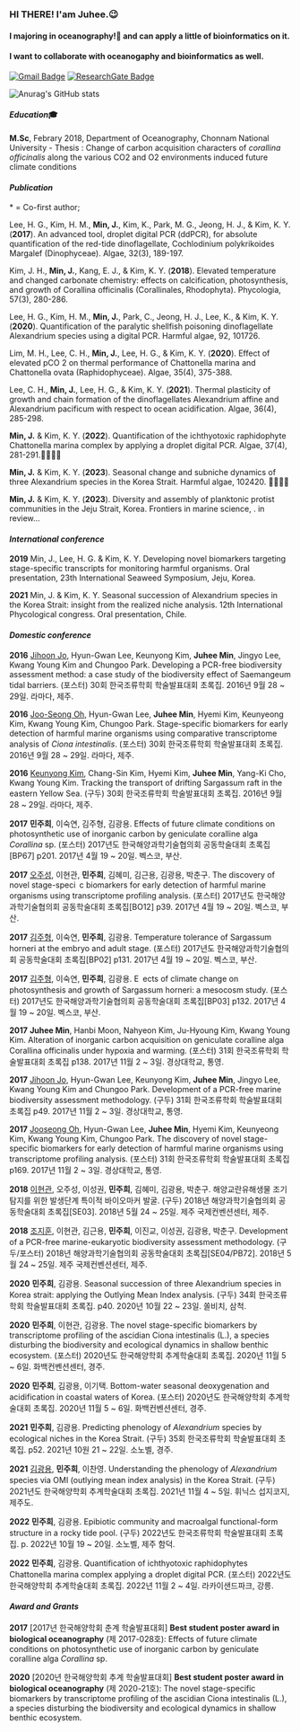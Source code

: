 ### HI THERE! I'am Juhee.😉    
#### I majoring in oceanography!🌊 and can apply a little of bioinformatics on it.    
#### I want to collaborate with oceanogaphy and bioinformatics as well.     
    
    
[![Gmail Badge](https://img.shields.io/badge/Gmail-d14836?style=flat-square&logo=Gmail&logoColor=white&link=mailto:minzooey@gmail.com)](mailto:minzooey@gmail.com)
[![ResearchGate Badge](https://img.shields.io/badge/ResearchGate-00CCBB?style=flat-square&logo=ResearchGate&logoColor=white&link=https://www.researchgate.net/profile/Juhee-Min)](https://www.researchgate.net/profile/Juhee-Min)

![Anurag's GitHub stats](https://github-readme-stats.vercel.app/api?username=anuraghazra&show_icons=true&theme=vue)    

#### _Education_🎓

**M.Sc**, Febrary 2018, Department of Oceanography, Chonnam National University
    - Thesis : Change of carbon acquisition characters of _corallina officinalis_ along the various CO2 and O2 environments induced future climate conditions
    
#### _Publication_
\* = Co-first author;

Lee, H. G., Kim, H. M., **Min, J.**, Kim, K., Park, M. G., Jeong, H. J., & Kim, K. Y. (**2017**). An advanced tool, droplet digital PCR (ddPCR), for absolute quantification of the red-tide dinoflagellate, Cochlodinium polykrikoides Margalef (Dinophyceae). Algae, 32(3), 189-197.

Kim, J. H., **Min, J.**, Kang, E. J., & Kim, K. Y. (**2018**). Elevated temperature and changed carbonate chemistry: effects on calcification, photosynthesis, and growth of Corallina officinalis (Corallinales, Rhodophyta). Phycologia, 57(3), 280-286.

Lee, H. G., Kim, H. M., **Min, J.**, Park, C., Jeong, H. J., Lee, K., & Kim, K. Y. (**2020**). Quantification of the paralytic shellfish poisoning dinoflagellate Alexandrium species using a digital PCR. Harmful algae, 92, 101726.

Lim, M. H., Lee, C. H., **Min, J.**, Lee, H. G., & Kim, K. Y. (**2020**). Effect of elevated pCO 2 on thermal performance of Chattonella marina and Chattonella ovata (Raphidophyceae). Algae, 35(4), 375-388.

Lee, C. H., **Min, J.**, Lee, H. G., & Kim, K. Y. (**2021**). Thermal plasticity of growth and chain formation of the dinoflagellates Alexandrium affine and Alexandrium pacificum with respect to ocean acidification. Algae, 36(4), 285-298.

**Min, J.** & Kim, K. Y. (**2022**). Quantification of the ichthyotoxic raphidophyte Chattonella marina complex by applying a droplet digital PCR. Algae, 37(4), 281-291.👏🏻👏🏻

**Min, J.** & Kim, K. Y. (**2023**). Seasonal change and subniche dynamics of three Alexandrium species in the Korea Strait. Harmful algae, 102420. 👏🏻👏🏻

**Min, J.** & Kim, K. Y. (**2023**). Diversity and assembly of planktonic protist communities in the Jeju Strait, Korea. Frontiers in marine science, . in review... 
    
#### _International conference_

**2019**    Min, J., Lee, H. G. & Kim, K. Y. Developing novel biomarkers targeting stage-specific transcripts for monitoring harmful organisms. Oral presentation, 23th International Seaweed Symposium, Jeju, Korea.

**2021**    Min, J. & Kim, K. Y. Seasonal succession of Alexandrium species in the Korea Strait: insight from the realized niche analysis. 12th International Phycological congress. Oral presentation, Chile.
    
#### _Domestic conference_
**2016**    <U>Jihoon Jo</U>, Hyun-Gwan Lee, Keunyong Kim, **Juhee Min**, Jingyo Lee, Kwang Young Kim and Chungoo Park. Developing a PCR-free biodiversity assessment method: a case study of the biodiversity effect of Saemangeum tidal barriers. (포스터) 30회 한국조류학회 학술발표대회 초록집. 2016년 9월 28 ~ 29일. 라마다, 제주.

**2016**    <U>Joo-Seong Oh</U>, Hyun-Gwan Lee, **Juhee Min**, Hyemi Kim, Keunyeong Kim, Kwang Young Kim, Chungoo Park. Stage-specific biomarkers for early detection of harmful marine organisms using comparative transcriptome analysis of _Ciona intestinalis_. (포스터) 30회 한국조류학회 학술발표대회 초록집. 2016년 9월 28 ~ 29일. 라마다, 제주. 

**2016**    <U>Keunyong Kim</U>, Chang-Sin Kim, Hyemi Kim, **Juhee Min**, Yang-Ki Cho, Kwang Young Kim. Tracking the transport of drifting Sargassum raft in the eastern Yellow Sea. (구두) 30회 한국조류학회 학술발표대회 초록집. 2016년 9월 28 ~ 29일. 라마다, 제주. 

**2017**    **민주희**, 이숙연, 김주형, 김광용. Effects of future climate conditions on photosynthetic use of inorganic carbon by geniculate coralline alga _Corallina_ sp. (포스터) 2017년도 한국해양과학기술협의회 공동학술대회 초록집[BP67] p201. 2017년 4월 19 ~ 20일. 벡스코, 부산.

**2017**    <U>오주성</U>, 이현관, **민주희**, 김혜미, 김근용, 김광용, 박춘구. The discovery of novel stage-speci c biomarkers for early detection of harmful marine organisms using transcriptome profiling analysis. (포스터) 2017년도 한국해양과학기술협의회 공동학술대회 초록집[BO12] p39. 2017년 4월 19 ~ 20일. 벡스코, 부산.

**2017**    <U>김주형</U>, 이숙연, **민주희**, 김광용. Temperature tolerance of Sargassum horneri at the embryo and adult stage. (포스터) 2017년도 한국해양과학기술협의회 공동학술대회 초록집[BP02] p131. 2017년 4월 19 ~ 20일. 벡스코, 부산.

**2017**   <U>김주형</U>, 이숙연, **민주희**, 김광용. E ects of climate change on photosynthesis and growth of Sargassum horneri: a mesocosm study. (포스터) 2017년도 한국해양과학기술협의회 공동학술대회 초록집[BP03] p132. 2017년 4월 19 ~ 20일. 벡스코, 부산.

**2017**   **Juhee Min**, Hanbi Moon, Nahyeon Kim, Ju-Hyoung Kim, Kwang Young Kim. Alteration of inorganic carbon acquisition on geniculate coralline alga Corallina officinalis under hypoxia and warming. (포스터) 31회 한국조류학회 학술발표대회 초록집 p138. 2017년 11월 2 ~ 3일. 경상대학교, 통영.

**2017**    <U>Jihoon Jo</U>, Hyun-Gwan Lee, Keunyong Kim, **Juhee Min**, Jingyo Lee, Kwang Young Kim and Chungoo Park. Development of a PCR-free marine biodiversity assessment methodology. (구두) 31회 한국조류학회 학술발표대회 초록집 p49. 2017년 11월 2 ~ 3일. 경상대학교, 통영.

**2017**    <U>Jooseong Oh</U>, Hyun-Gwan Lee, **Juhee Min**, Hyemi Kim, Keunyeong Kim, Kwang Young Kim, Chungoo Park. The discovery of novel stage-specific biomarkers for early detection of harmful marine organisms using transcriptome profiling analysis. (포스터) 31회 한국조류학회 학술발표대회 초록집 p169. 2017년 11월 2 ~ 3일. 경상대학교, 통영.

**2018**    <U>이현관</U>, 오주성, 이성권, **민주희**, 김혜미, 김광용, 박춘구. 해양교란유해생물 조기탐지를 위한 발생단계 특이적 바이오마커 발굴. (구두) 2018년 해양과학기술협의회 공동학술대회 초록집[SE03]. 2018년 5월 24 ~ 25일. 제주 국제컨벤션센터, 제주.

**2018**    <U>조지훈</U>, 이현관, 김근용, **민주희**, 이진교, 이성권, 김광용, 박춘구. Development of a PCR-free marine-eukaryotic biodiversity assessment methodology. (구두/포스터) 2018년 해양과학기술협의회 공동학술대회 초록집[SE04/PB72]. 2018년 5월 24 ~ 25일. 제주 국제컨벤션센터, 제주. 

**2020**    **민주희**, 김광용. Seasonal succession of three Alexandrium species in Korea strait: applying the Outlying Mean Index analysis. (구두) 34회 한국조류학회 학술발표대회 초록집. p40. 2020년 10월 22 ~ 23일. 쏠비치, 삼척.

**2020**    **민주희**, 이현관, 김광용. The novel stage-specific biomarkers by transcriptome profiling of the ascidian Ciona intestinalis (L.), a species disturbing the biodiversity and ecological dynamics in shallow benthic ecosystem. (포스터) 2020년도 한국해양학회 추계학술대회 초록집. 2020년 11월 5 ~ 6일. 화백컨벤션센터, 경주.

**2020**    **민주희**, 김광용, 이기택. Bottom-water seasonal deoxygenation and acidification in coastal waters of Korea. (포스터) 2020년도 한국해양학회 추계학술대회 초록집. 2020년 11월 5 ~ 6일. 화백컨벤션센터, 경주.

**2021**    **민주희**, 김광용. Predicting phenology of _Alexandrium_ species by ecological niches in the Korea Strait. (구두) 35회 한국조류학회 학술발표대회 초록집. p52. 2021년 10원 21 ~ 22일. 소노벨, 경주.

**2021**    <U>김광용</U>, **민주희**, 이찬영. Understanding the phenology of _Alexandrium_ species via OMI (outlying mean index analysis) in the Korea Strait. (구두) 2021년도 한국해양학회 추계학술대회 초록집. 2021년 11월 4 ~ 5일. 휘닉스 섭지코지, 제주도.

**2022**    **민주희**, 김광용. Epibiotic community and macroalgal functional-form structure in a rocky tide pool. (구두) 2022년도 한국조류학회 학술발표대회 초록집. p. 2022년 10월 19 ~ 20일. 소노벨, 제주 함덕.

**2022**    **민주희**, 김광용. Quantification of ichthyotoxic raphidophytes Chattonella marina complex applying a droplet digital PCR. (포스터) 2022년도 한국해양학회 추계학술대회 초록집. 2022년 11월 2 ~ 4일. 라카이샌드파크, 강릉.
    
#### _Award and Grants_
**2017**    [2017년 한국해양학회 춘계 학술발표대회] **Best student poster award in biological oceanography** (제 2017-028호): Effects of future climate conditions on photosynthetic use of inorganic carbon by geniculate coralline alga _Corallina_ sp.  

**2020**    [2020년 한국해양학회 추계 학술발표대회] **Best student poster award in biological oceanography** (제 2020-21호): The novel stage-specific biomarkers by transcriptome profiling of the ascidian Ciona intestinalis (L.), a species disturbing the biodiversity and ecological dynamics in shallow benthic ecosystem.

